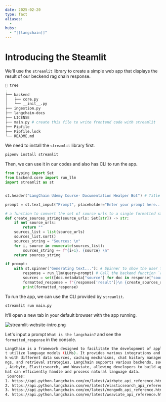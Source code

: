 ```yaml
---
date: 2025-02-20
type: fact
aliases:
  -
hubs:
  - "[[langchain]]"
---
```


# Introducing the Steamlit

We'll use the `streamlit` library to create a simple web app that displays the result of our beckend rag chain response.

```sh
 tree
.
├── backend
│   ├── core.py
│   └── __init__.py
├── ingestion.py
├── langchain-docs
├── LICENSE
├── main.py # create this file to write frontend code with streamlit
├── Pipfile
├── Pipfile.lock
└── README.md
```

We need to install the `streamlit` library first.

```sh
pipenv install streamlit
```

Then, we can use it in our codes and also has CLI to run the app.

```py
from typing import Set
from backend.core import run_llm
import streamlit as st


st.header("LangChain Udemy Course- Documentation Healper Bot") # Title

prompt = st.text_input("Prompt", placeholder="Enter your prompt here...") # Input field, user input will be stored in the variable `prompt`

# a function to convert the set of source urls to a single formatted string
def create_sources_string(source_urls: Set[str]) -> str:
    if not source_urls:
        return ""
    sources_list = list(source_urls)
    sources_list.sort()
    sources_string = "Sources: \n"
    for i, source in enumerate(sources_list):
        sources_string += f"{i+1}. {source} \n"
    return sources_string

if prompt:
    with st.spinner("Generating text..."): # Spinner to show the user that the text is being generated
        response = run_llm(query=prompt) # Call the backend function `run_llm` with the user input to generate the response
        sources = set([doc.metadata["source"] for doc in response["source_documents"]]) # Extract the source urls from the response and use set to remove duplicates
        formatted_response = f"{response['result']}\n {create_sources_string(sources)}" # Format the response to display the result and the source urls
        print(formatted_response)

```

To run the app, we can use the CLI provided by `streamlit`.

```sh
streamlit run main.py
```

It'll open a new tab in your default browser with the app running.

![streamlit-website-intro.png](../assets/imgs/streamlit-website-intro.png)



Let's input a prompt `What is the langchain?` and see the `formatted_response` in the console.

```sh
LangChain is a framework designed to facilitate the development of applications tha
t utilize language models (LLMs). It provides various integrations and tools to wor
k with different data sources, caching mechanisms, chat history management, embeddi
ngs, and retrieval strategies. LangChain supports various backends, such as MongoDB
, Airbyte, Elasticsearch, and Weaviate, allowing developers to build applications t
hat can efficiently handle and process natural language data.
 Sources: 
1. https://api.python.langchain.com/en/latest/airbyte_api_reference.html 
2. https://api.python.langchain.com/en/latest/elasticsearch_api_reference.html 
3. https://api.python.langchain.com/en/latest/mongodb_api_reference.html 
4. https://api.python.langchain.com/en/latest/weaviate_api_reference.html 
```




